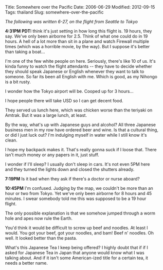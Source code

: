 Title: Somewhere over the Pacific
Date: 2006-06-29
Modified: 2012-09-15
Tags: thailand
Slug: somewhere-over-the-pacific

<em>The following was written 6-27, on the flight from Seattle to Tokyo</em>

<strong>4:31PM PDT</strong>I think it's just setting in how long this flight is. 19 hours, they say. We've only been airborne for 2.5. Think of what one could do in 19 hours. A hell of a lot more than sit in a plane and watch Firewall multiple times (which was a horrible movie, by the way). But I suppose it's better than taking a boat...

I'm one of the few white people on here. Seriously, there's like 10 of us. It's kinda funny to watch the flight attendants -- they have to decide whether they should speak Japanese or English whenever they want to talk to someone. So far its been all English with me. Which is good, as my Nihongo is a bit rusty.

I wonder how the Tokyo airport will be. Cooped up for 3 hours...

I hope people there will take USD so I can get decent food.

They served us lunch here, which was chicken worse than the teriyaki on Amtrak. But it was a large lunch, at least.

By the way, what's up with Japanese guys and alcohol? All three Japanese business men in my row have ordered beer and wine. Is that a cultural thing, or did I just luck out? I'm indulging myself in water while I still know it's clean.

I hope my backpack makes it. That's really gonna suck if I loose that. There isn't much money or any papers in it, just stuff.

I wonder if I'll sleep? I usually don't sleep in cars. It's not even 5PM here and they turned the lights down and closed the shutters already.

<strong>7:19PM</strong>
Is it bad when they ask if there's a doctor or nurse aboard?

<strong>10:45PM</strong>
I'm confused. Judging by the map, we couldn't be more than an hour or two from Tokyo. Yet we've only been airborne for 8 hours and 45 minutes. I swear somebody told me this was supposed to be a 19 hour flight.

The only possible explanation is that we somehow jumped through a worm hole and apes now rule the Earth.

You'd think it would be difficult to screw up beef and noodles. At least I would. You got your beef, got your noodles, and bam! Beef n' noodles. Oh well. It looked better than the pasta.

What's this Japanese Tea I keep being offered? I highly doubt that if if I asked for Japanese Tea in Japan that anyone would know what I was talking about. And if it isn't some American-ized title for a certain tea, it needs a better name.
